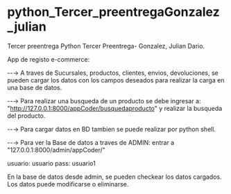 # python_Tercer_preentregaGonzalez_julian
Tercer preentrega Python
Tercer Preentrega- Gonzalez, Julian Dario.

App de registo e-commerce:

--→ A traves de  Sucursales, productos, clientes, envios, devoluciones, se pueden cargar los datos con los campos deseados
para realizar la carga en una base de datos.


--→ Para realizar una busqueda de un producto se debe ingresar a:
"http://127.0.0.1:8000/appCoder/busquedaproducto" y realizar la busqueda del producto.


--→ Para cargar datos en BD tambien se puede realizar por python shell.

--→ Para ver la Base de datos a traves de ADMIN:
entrar a "127.0.0.1:8000/admin/appCoder/" 

usuario: usuario
pass: usuario1

En la base de datos desde admin, se pueden checkear los datos cargados. Los datos puede modificarse o eliminarse.
